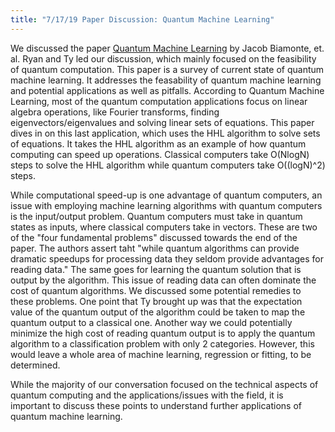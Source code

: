 ```yaml
---
title: "7/17/19 Paper Discussion: Quantum Machine Learning"
---
```


We discussed the paper [Quantum Machine Learning](../../../assets/papers_summer19/quantum_ML.pdf) by Jacob Biamonte, et. al. Ryan and Ty led our discussion, which mainly focused on the feasibility of quantum computation. This paper is a survey of current state of quantum machine learning. It addresses the feasability of quantum machine learning and potential applications as well as pitfalls. According to Quantum Machine Learning, most of the quantum computation applications focus on linear algebra operations, like Fourier transforms, finding eigenvectors/eigenvalues and solving linear sets of equations. This paper dives in on this last application, which uses the HHL algorithm to solve sets of equations. It takes the HHL algorithm as an example of how quantum computing can speed up operations. Classical computers take O(NlogN) steps to solve the HHL algorithm while quantum computers take O((logN)^2) steps.

While computational speed-up is one advantage of quantum computers, an issue with employing machine learning algorithms with quantum computers is the input/output problem. Quantum computers must take in quantum states as inputs, where classical computers take in vectors. These are two of the "four fundamental problems" discussed towards the end of the paper. The authors assert taht "while quantum algorithms can provide dramatic speedups for processing data they seldom provide advantages for reading data." The same goes for learning the quantum solution that is output by the algorithm. This issue of reading data can often dominate the cost of quantum algorithms. We discussed some potential remedies to these problems. One point that Ty brought up was that the expectation value of the quantum output of the algorithm could be taken to map the quantum output to a classical one. Another way we could potentially minimize the high cost of reading quantum output is to apply the quantum algorithm to a classification problem with only 2 categories. However, this would leave a whole area of machine learning, regression or fitting, to be determined.

While the majority of our conversation focused on the technical aspects of quantum computing and the applications/issues with the field, it is important to discuss these points to understand further applications of quantum machine learning.